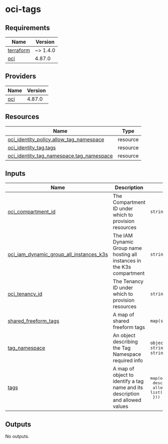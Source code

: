 # oci-tags

<!-- BEGINNING OF PRE-COMMIT-TERRAFORM DOCS HOOK -->
## Requirements

| Name | Version |
|------|---------|
| <a name="requirement_terraform"></a> [terraform](#requirement\_terraform) | ~> 1.4.0 |
| <a name="requirement_oci"></a> [oci](#requirement\_oci) | 4.87.0 |

## Providers

| Name | Version |
|------|---------|
| <a name="provider_oci"></a> [oci](#provider\_oci) | 4.87.0 |

## Resources

| Name | Type |
|------|------|
| [oci_identity_policy.allow_tag_namespace](https://registry.terraform.io/providers/oracle/oci/4.87.0/docs/resources/identity_policy) | resource |
| [oci_identity_tag.tags](https://registry.terraform.io/providers/oracle/oci/4.87.0/docs/resources/identity_tag) | resource |
| [oci_identity_tag_namespace.tag_namespace](https://registry.terraform.io/providers/oracle/oci/4.87.0/docs/resources/identity_tag_namespace) | resource |

## Inputs

| Name | Description | Type | Default | Required |
|------|-------------|------|---------|:--------:|
| <a name="input_oci_compartment_id"></a> [oci\_compartment\_id](#input\_oci\_compartment\_id) | The Compartment ID under which to provision resources | `string` | n/a | yes |
| <a name="input_oci_iam_dynamic_group_all_instances_k3s"></a> [oci\_iam\_dynamic\_group\_all\_instances\_k3s](#input\_oci\_iam\_dynamic\_group\_all\_instances\_k3s) | The IAM Dynamic Group name hosting all instances in the K3s compartment | `string` | n/a | yes |
| <a name="input_oci_tenancy_id"></a> [oci\_tenancy\_id](#input\_oci\_tenancy\_id) | The Tenancy ID under which to provision resources | `string` | n/a | yes |
| <a name="input_shared_freeform_tags"></a> [shared\_freeform\_tags](#input\_shared\_freeform\_tags) | A map of shared freeform tags | `map(string)` | `{}` | no |
| <a name="input_tag_namespace"></a> [tag\_namespace](#input\_tag\_namespace) | An object describing the Tag Namespace required info | `object({ name : string, description : string })` | n/a | yes |
| <a name="input_tags"></a> [tags](#input\_tags) | A map of object to identify a tag name and its description and allowed values | <pre>map(object({<br>    description : string,<br>    allowed_values : list(string)<br>  }))</pre> | n/a | yes |

## Outputs

No outputs.
<!-- END OF PRE-COMMIT-TERRAFORM DOCS HOOK -->
